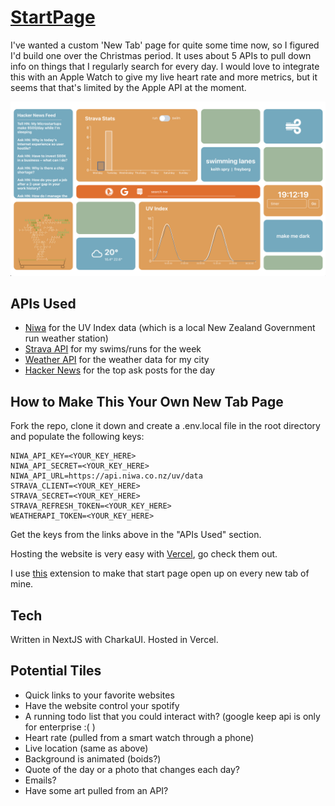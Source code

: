 # [StartPage](https://startpage.allistergrange.com/)

I've wanted a custom 'New Tab' page for quite some time now, so I figured I'd build one over the Christmas period. It uses about 5 APIs to pull down info on things that I regularly search for every day. I would love to integrate this with an Apple Watch to give my live heart rate and more metrics, but it seems that that's limited by the Apple API at the moment.

<p align="center">
  <img src="public/startpage.png">
</p>

## APIs Used

- [Niwa](https://developer.niwa.co.nz/) for the UV Index data (which is a local New Zealand Government run weather station)
- [Strava API](https://developers.strava.com/docs/reference/) for my swims/runs for the week
- [Weather API](https://www.weatherapi.com/) for the weather data for my city
- [Hacker News](https://hackernews.api-docs.io/) for the top ask posts for the day

## How to Make This Your Own New Tab Page

Fork the repo, clone it down and create a .env.local file in the root directory and populate the following keys:

```
NIWA_API_KEY=<YOUR_KEY_HERE>
NIWA_API_SECRET=<YOUR_KEY_HERE>
NIWA_API_URL=https://api.niwa.co.nz/uv/data
STRAVA_CLIENT=<YOUR_KEY_HERE>
STRAVA_SECRET=<YOUR_KEY_HERE>
STRAVA_REFRESH_TOKEN=<YOUR_KEY_HERE>
WEATHERAPI_TOKEN=<YOUR_KEY_HERE>
```

Get the keys from the links above in the "APIs Used" section.

Hosting the website is very easy with [Vercel](https://vercel.com), go check them out.

I use [this](https://chrome.google.com/webstore/detail/custom-new-tab-url/mmjbdbjnoablegbkcklggeknkfcjkjia?hl=en) extension to make that start page open up on every new tab of mine.

## Tech

Written in NextJS with CharkaUI. Hosted in Vercel.

## Potential Tiles

- Quick links to your favorite websites
- Have the website control your spotify
- A running todo list that you could interact with? (google keep api is only for enterprise :( )
- Heart rate (pulled from a smart watch through a phone)
- Live location (same as above)
- Background is animated (boids?)
- Quote of the day or a photo that changes each day?
- Emails?
- Have some art pulled from an API?
